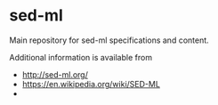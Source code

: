# sed-ml
Main repository for sed-ml specifications and content.

Additional information is available from

* http://sed-ml.org/
* https://en.wikipedia.org/wiki/SED-ML
* 
